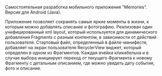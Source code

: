 Самостоятельная разработка мобильного приложения "Memories". Версия для Android (Java).

Приложение позволяет сохранять самые яркие моменты в жизни, к которым можно добавлять описание и фотографию.
Реализован один унифицированный xml layout, который используется для динамического добавления Fragments с разным контентом, в зависимости от действий пользователя.
Стартовый файл, определенный в файле-манифесте, добавляет на экран пользователя RecyclerView виджет, который определен в одном из Фрагментов.
Каждая ячейка кликабельна и в случае выбора инициирует переход от текущего Фрагмента к новому Фрагменту с детальным описанием, где можно увидеть дату события, фото и описание.
